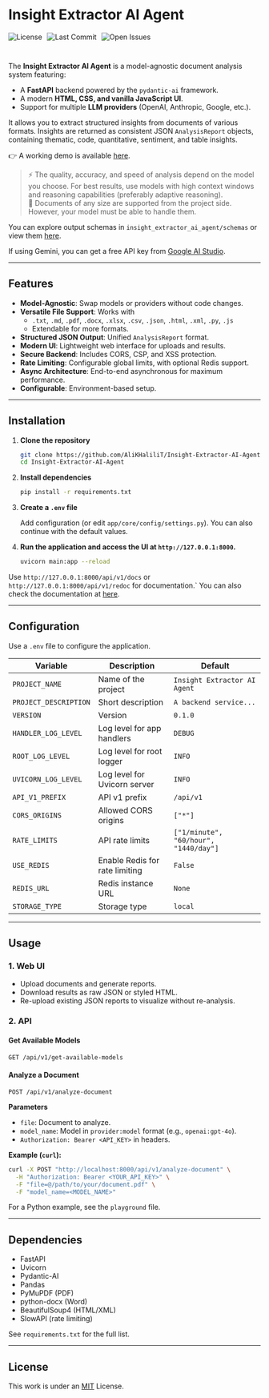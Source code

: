 # Insight Extractor AI Agent
<div style="display: flex; gap: 10px; flex-wrap: wrap; margin-bottom: 10px;">
    <img src="https://img.shields.io/github/license/AliKHaliliT/Insight-Extractor-AI-Agent" alt="License">
    <img src="https://img.shields.io/github/last-commit/AliKHaliliT/Insight-Extractor-AI-Agent" alt="Last Commit">
    <img src="https://img.shields.io/github/issues/AliKHaliliT/Insight-Extractor-AI-Agent" alt="Open Issues">
</div>
<br/>

The **Insight Extractor AI Agent** is a model-agnostic document analysis system featuring:

- A **FastAPI** backend powered by the `pydantic-ai` framework.  
- A modern **HTML, CSS, and vanilla JavaScript UI**.  
- Support for multiple **LLM providers** (OpenAI, Anthropic, Google, etc.).  

It allows you to extract structured insights from documents of various formats. Insights are returned as consistent JSON `AnalysisReport` objects, containing thematic, code, quantitative, sentiment, and table insights.  

👉 A working demo is available [here](#).  

> ⚡ The quality, accuracy, and speed of analysis depend on the model you choose. For best results, use models with high context windows and reasoning capabilities (preferably adaptive reasoning).  
> 📂 Documents of any size are supported from the project side. However, your model must be able to handle them.

You can explore output schemas in `insight_extractor_ai_agent/schemas` or view them [here](https://alikhalilit.github.io/Insight-Extractor-AI-Agent/).

If using Gemini, you can get a free API key from [Google AI Studio](https://aistudio.google.com/).  

---

## Features

- **Model-Agnostic**: Swap models or providers without code changes.  
- **Versatile File Support**: Works with  
  - `.txt`, `.md`, `.pdf`, `.docx`, `.xlsx`, `.csv`, `.json`, `.html`, `.xml`, `.py`, `.js`  
  - Extendable for more formats.  
- **Structured JSON Output**: Unified `AnalysisReport` format.  
- **Modern UI**: Lightweight web interface for uploads and results.  
- **Secure Backend**: Includes CORS, CSP, and XSS protection.  
- **Rate Limiting**: Configurable global limits, with optional Redis support.  
- **Async Architecture**: End-to-end asynchronous for maximum performance.  
- **Configurable**: Environment-based setup.  

---

## Installation

1. **Clone the repository**

   ```bash
   git clone https://github.com/AliKHaliliT/Insight-Extractor-AI-Agent.git
   cd Insight-Extractor-AI-Agent
   ```

2. **Install dependencies**

   ```bash
   pip install -r requirements.txt
   ```

3. **Create a `.env` file**

   Add configuration (or edit `app/core/config/settings.py`). You can also continue with the default values.

4. **Run the application and access the UI at `http://127.0.0.1:8000`.**

   ```bash
   uvicorn main:app --reload
   ```

Use `http://127.0.0.1:8000/api/v1/docs` or `http://127.0.0.1:8000/api/v1/redoc` for documentation.` You can also check the documentation at [here](#).

---

## Configuration

Use a `.env` file to configure the application.

| Variable              | Description                    | Default                               |
| --------------------- | ------------------------------ | ------------------------------------- |
| `PROJECT_NAME`        | Name of the project            | `Insight Extractor AI Agent`          |
| `PROJECT_DESCRIPTION` | Short description              | `A backend service...`                |
| `VERSION`             | Version                        | `0.1.0`                               |
| `HANDLER_LOG_LEVEL`   | Log level for app handlers     | `DEBUG`                               |
| `ROOT_LOG_LEVEL`      | Log level for root logger      | `INFO`                                |
| `UVICORN_LOG_LEVEL`   | Log level for Uvicorn server   | `INFO`                                |
| `API_V1_PREFIX`       | API v1 prefix                  | `/api/v1`                             |
| `CORS_ORIGINS`        | Allowed CORS origins           | `["*"]`                               |
| `RATE_LIMITS`         | API rate limits                | `["1/minute", "60/hour", "1440/day"]` |
| `USE_REDIS`           | Enable Redis for rate limiting | `False`                               |
| `REDIS_URL`           | Redis instance URL             | `None`                                |
| `STORAGE_TYPE`        | Storage type                   | `local`                               |

---

## Usage

### 1. Web UI

* Upload documents and generate reports.
* Download results as raw JSON or styled HTML.
* Re-upload existing JSON reports to visualize without re-analysis.

### 2. API

#### Get Available Models

```http
GET /api/v1/get-available-models
```

#### Analyze a Document

```http
POST /api/v1/analyze-document
```

**Parameters**

* `file`: Document to analyze.
* `model_name`: Model in `provider:model` format (e.g., `openai:gpt-4o`).
* `Authorization: Bearer <API_KEY>` in headers.

**Example (`curl`):**

```bash
curl -X POST "http://localhost:8000/api/v1/analyze-document" \
  -H "Authorization: Bearer <YOUR_API_KEY>" \
  -F "file=@/path/to/your/document.pdf" \
  -F "model_name=<MODEL_NAME>"
```

For a Python example, see the `playground` file.

---

## Dependencies

* FastAPI
* Uvicorn
* Pydantic-AI
* Pandas
* PyMuPDF (PDF)
* python-docx (Word)
* BeautifulSoup4 (HTML/XML)
* SlowAPI (rate limiting)

See `requirements.txt` for the full list.

---

## License

This work is under an [MIT](https://choosealicense.com/licenses/mit/) License.